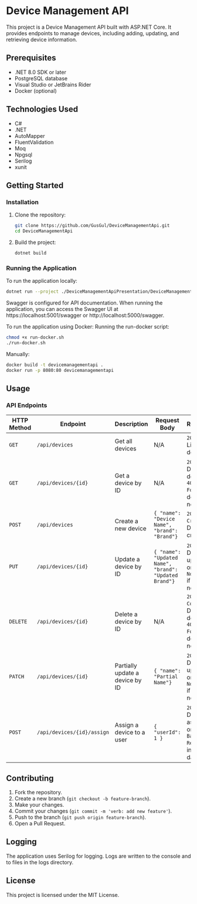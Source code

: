 # Device Management API

This project is a Device Management API built with ASP.NET Core. It provides endpoints to manage devices, including adding, updating, and retrieving device information.

## Prerequisites
- .NET 8.0 SDK or later
- PostgreSQL database
- Visual Studio or JetBrains Rider
- Docker (optional)

## Technologies Used
- C#
- .NET
- AutoMapper
- FluentValidation
- Moq
- Npgsql
- Serilog
- xunit

## Getting Started
### Installation
1. Clone the repository:
    ```bash
    git clone https://github.com/GusGul/DeviceManagementApi.git
    cd DeviceManagementApi
    ```
2. Build the project:
    ```bash
    dotnet build
    ```

### Running the Application
To run the application locally:
```bash
dotnet run --project ./DeviceManagementApiPresentation/DeviceManagementApiPresentation.csproj
```
Swagger is configured for API documentation. When running the application, you can access the Swagger UI at https://localhost:5001/swagger or http://localhost:5000/swagger.

To run the application using Docker:
Running the run-docker script:
```bash
chmod +x run-docker.sh
./run-docker.sh
```
Manually:
```bash
docker build -t devicemanagementapi .
docker run -p 8080:80 devicemanagementapi
```

## Usage
### API Endpoints
| HTTP Method | Endpoint                          | Description                                       | Request Body                             | Response                                                                                     |
|-------------|-----------------------------------|---------------------------------------------------|------------------------------------------|----------------------------------------------------------------------------------------------|
| `GET`       | `/api/devices`                    | Get all devices                                  | N/A                                      | `200 OK` - List of devices.                                                                  |
| `GET`       | `/api/devices/{id}`               | Get a device by ID                               | N/A                                      | `200 OK` - Device details or `404 Not Found` if device not found.                           |
| `POST`      | `/api/devices`                    | Create a new device                              | `{ "name": "Device Name", "brand": "Brand"}` | `201 Created` - Device created.                                                              |
| `PUT`       | `/api/devices/{id}`               | Update a device by ID                            | `{ "name": "Updated Name", "brand": "Updated Brand"}` | `200 OK` - Device updated or `404 Not Found` if device not found.                            |
| `DELETE`    | `/api/devices/{id}`               | Delete a device by ID                            | N/A                                      | `204 No Content` - Device deleted or `404 Not Found` if device not found.                   |
| `PATCH`     | `/api/devices/{id}`               | Partially update a device by ID                  | `{ "name": "Partial Name"}`               | `200 OK` - Device updated or `404 Not Found` if device not found.                            |
| `POST`      | `/api/devices/{id}/assign`        | Assign a device to a user                        | `{ "userId": 1 }`                        | `200 OK` - Device assigned or `400 Bad Request` if invalid data.                             |

## Contributing
1. Fork the repository.
2. Create a new branch (`git checkout -b feature-branch`).
3. Make your changes.
4. Commit your changes (`git commit -m 'verb: add new feature'`).
5. Push to the branch (`git push origin feature-branch`).
6. Open a Pull Request.

## Logging
The application uses Serilog for logging. Logs are written to the console and to files in the logs directory.  

## License
This project is licensed under the MIT License.
